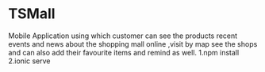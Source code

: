 # TSMall
Mobile Application using which customer can see the products recent events and news about the shopping mall online ,visit by map see the shops and can also add their favourite items and remind as well.
1.npm install
2.ionic serve
